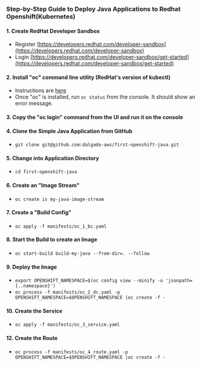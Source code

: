 ### Step-by-Step Guide to Deploy Java Applications to Redhat Openshift(Kubernetes)

#### 1. Create RedHat Developer Sandbox 
  - Register [https://developers.redhat.com/developer-sandbox](https://developers.redhat.com/developer-sandbox)
  - Login  [https://developers.redhat.com/developer-sandbox/get-started](https://developers.redhat.com/developer-sandbox/get-started)

#### 2. Install "oc" command line utility (RedHat's version of kubectl)
  - Instructions are [here](https://docs.openshift.com/container-platform/4.8/cli_reference/openshift_cli/getting-started-cli.html)
  - Once "oc" is installed, run `oc status` from the console. It should show an error message.

#### 3. Copy the "oc  login" command from the UI and run it on the console

#### 4. Clone the Simple Java Application from GitHub
  - `git clone git@github.com:dalgado-aws/first-openshift-java.git`

#### 5. Change into Application Directory
  - `cd first-openshift-java`

#### 6. Create an "Image Stream"
  - `oc create is my-java-image-stream`

#### 7. Create a "Build Config"
  - `oc apply -f manifests/oc_1_bc.yaml`

#### 8. Start the Build to create an Image
 - `oc start-build build-my-java --from-dir=. --follow`

#### 9. Deploy the Image
 - `export OPENSHIFT_NAMESPACE=$(oc config view --minify -o 'jsonpath={..namespace}')`
 - `oc process -f manifests/oc_2_dc.yaml -p OPENSHIFT_NAMESPACE=$OPENSHIFT_NAMESPACE |oc create -f -`

#### 10. Create the Service
  - `oc apply -f manifests/oc_3_service.yaml`

#### 12. Create the Route
  - `oc process -f manifests/oc_4_route.yaml -p OPENSHIFT_NAMESPACE=$OPENSHIFT_NAMESPACE |oc create -f - `